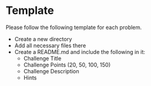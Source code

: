 # Template

Please follow the following template for each problem.

  - Create a new directory
  - Add all necessary files there
  - Create a README.md and include the following in it:
    - Challenge Title
    - Challenge Points (20, 50, 100, 150)
    - Challenge Description
    - Hints
